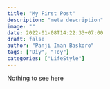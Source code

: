 ```yaml
---
title: "My First Post"
description: "meta description"
image: ""
date: 2022-01-08T14:22:33+07:00
draft: false
author: "Panji Iman Baskoro"
tags: ["Diy", "Toy"]
categories: ["LifeStyle"]
---
```


Nothing to see here